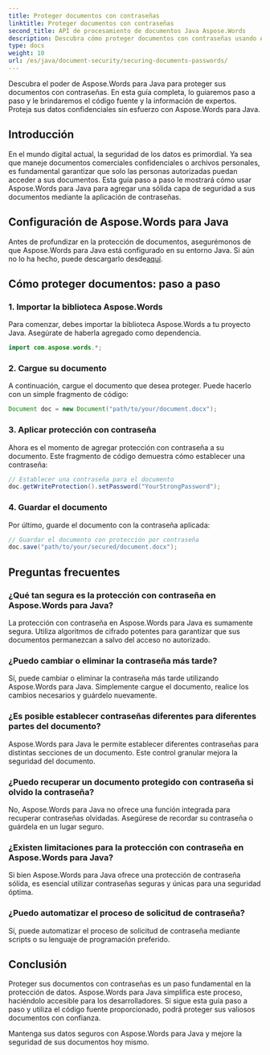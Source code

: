 ```yaml
---
title: Proteger documentos con contraseñas
linktitle: Proteger documentos con contraseñas
second_title: API de procesamiento de documentos Java Aspose.Words
description: Descubra cómo proteger documentos con contraseñas usando Aspose.Words para Java. Esta guía paso a paso incluye el código fuente y consejos de expertos. Mantenga sus datos protegidos.
type: docs
weight: 10
url: /es/java/document-security/securing-documents-passwords/
---
```


Descubra el poder de Aspose.Words para Java para proteger sus documentos con contraseñas. En esta guía completa, lo guiaremos paso a paso y le brindaremos el código fuente y la información de expertos. Proteja sus datos confidenciales sin esfuerzo con Aspose.Words para Java.


## Introducción

En el mundo digital actual, la seguridad de los datos es primordial. Ya sea que maneje documentos comerciales confidenciales o archivos personales, es fundamental garantizar que solo las personas autorizadas puedan acceder a sus documentos. Esta guía paso a paso le mostrará cómo usar Aspose.Words para Java para agregar una sólida capa de seguridad a sus documentos mediante la aplicación de contraseñas.

## Configuración de Aspose.Words para Java

 Antes de profundizar en la protección de documentos, asegurémonos de que Aspose.Words para Java está configurado en su entorno Java. Si aún no lo ha hecho, puede descargarlo desde[aquí](https://releases.aspose.com/words/java/).

## Cómo proteger documentos: paso a paso

### 1. Importar la biblioteca Aspose.Words

Para comenzar, debes importar la biblioteca Aspose.Words a tu proyecto Java. Asegúrate de haberla agregado como dependencia.

```java
import com.aspose.words.*;
```

### 2. Cargue su documento

A continuación, cargue el documento que desea proteger. Puede hacerlo con un simple fragmento de código:

```java
Document doc = new Document("path/to/your/document.docx");
```

### 3. Aplicar protección con contraseña

Ahora es el momento de agregar protección con contraseña a su documento. Este fragmento de código demuestra cómo establecer una contraseña:

```java
// Establecer una contraseña para el documento
doc.getWriteProtection().setPassword("YourStrongPassword");
```

### 4. Guardar el documento

Por último, guarde el documento con la contraseña aplicada:

```java
// Guardar el documento con protección por contraseña
doc.save("path/to/your/secured/document.docx");
```

## Preguntas frecuentes

### ¿Qué tan segura es la protección con contraseña en Aspose.Words para Java?

La protección con contraseña en Aspose.Words para Java es sumamente segura. Utiliza algoritmos de cifrado potentes para garantizar que sus documentos permanezcan a salvo del acceso no autorizado.

### ¿Puedo cambiar o eliminar la contraseña más tarde?

Sí, puede cambiar o eliminar la contraseña más tarde utilizando Aspose.Words para Java. Simplemente cargue el documento, realice los cambios necesarios y guárdelo nuevamente.

### ¿Es posible establecer contraseñas diferentes para diferentes partes del documento?

Aspose.Words para Java le permite establecer diferentes contraseñas para distintas secciones de un documento. Este control granular mejora la seguridad del documento.

### ¿Puedo recuperar un documento protegido con contraseña si olvido la contraseña?

No, Aspose.Words para Java no ofrece una función integrada para recuperar contraseñas olvidadas. Asegúrese de recordar su contraseña o guárdela en un lugar seguro.

### ¿Existen limitaciones para la protección con contraseña en Aspose.Words para Java?

Si bien Aspose.Words para Java ofrece una protección de contraseña sólida, es esencial utilizar contraseñas seguras y únicas para una seguridad óptima.

### ¿Puedo automatizar el proceso de solicitud de contraseña?

Sí, puede automatizar el proceso de solicitud de contraseña mediante scripts o su lenguaje de programación preferido.

## Conclusión

Proteger sus documentos con contraseñas es un paso fundamental en la protección de datos. Aspose.Words para Java simplifica este proceso, haciéndolo accesible para los desarrolladores. Si sigue esta guía paso a paso y utiliza el código fuente proporcionado, podrá proteger sus valiosos documentos con confianza.

Mantenga sus datos seguros con Aspose.Words para Java y mejore la seguridad de sus documentos hoy mismo.